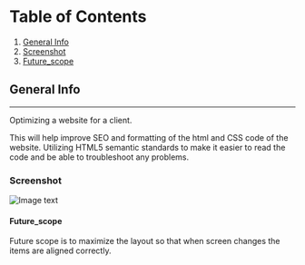 # Table of Contents
1. [General Info](#general-info)
2. [Screenshot](#Screenshot)
3. [Future_scope](#Future_scope)

## General Info
***
Optimizing a website for a client. 

This will help improve SEO and formatting of the html and CSS code of the website. Utilizing HTML5 semantic standards to make it easier to read the code and be able to troubleshoot any problems. 

### Screenshot
![Image text]()

#### Future_scope
Future scope is to maximize the layout so that when screen changes the items are aligned correctly. 